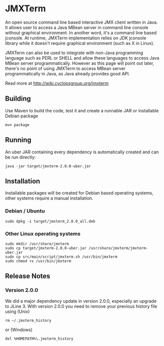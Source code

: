 # JMXTerm

An open source command line based interactive JMX client written in Java. It allows user to access a Java MBean server
in command line console without graphical environment. In another word, it's a command line based jconsole.
At runtime, JMXTerm implementation relies on JDK jconsole library while it doesn't require graphical environment 
(such as X in Linux).

JMXTerm can also be used to integrate with non-Java programming language such as PERL or SHELL and allow these languages
to access Java MBean server programmatically. However as this page will point out later, there's no point of using
JMXTerm to access MBean server programmatically in Java, as Java already provides good API.

Read more at http://wiki.cyclopsgroup.org/jmxterm

## Building

Use Maven to build the code, test it and create a runnable JAR or installable Debian package

    mvn package

## Running

An uber JAR containing every dependency is automatically created and can be run
directly:

    java -jar target/jmxterm-2.0.0-uber.jar

## Installation

Installable packages will be created for Debian based operating systems, other
systems require a manual installation.

### Debian / Ubuntu

    sudo dpkg -i target/jmxterm_2.0.0_all.deb

### Other Linux operating systems

    sudo mkdir /usr/share/jmxterm
    sudo cp target/jmxterm-2.0.0-uber.jar /usr/share/jmxterm/jmxterm-uber.jar
    sudo cp src/main/script/jmxterm.sh /usr/bin/jmxterm
    sudo chmod +x /usr/bin/jmxterm

## Release Notes

### Version 2.0.0

We did a major dependency update in version 2.0.0, especially an upgrade to JLine 3. With version 2.0.0 you need to
remove your previous history file using (Unix)

    rm ~/.jmxterm_history
    
or (Windows)

    del %HOMEPATH%\.jmxterm_history

